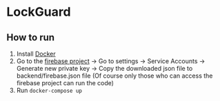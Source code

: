 # LockGuard

## How to run 
1. Install [Docker](https://www.docker.com/get-started/)
2. Go to the [firebase project](https://door-lock-d2b3b-default-rtdb.firebaseio.com) -> Go to settings -> Service Accounts -> Generate new private key -> Copy the downloaded json file to backend/firebase.json file (Of course only those who can access the firebase project can run the code)
3. Run `docker-compose up`
